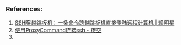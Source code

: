 

### References:
1. [SSH穿越跳板机：一条命令跨越跳板机直接登陆远程计算机 | 赖明星](http://mingxinglai.com/cn/2015/07/ssh-proxycommand/)
2. [使用ProxyCommand连接ssh - 夜空](https://blog.slogra.com/post-573.html)
3. 